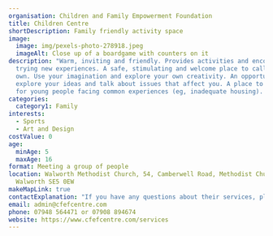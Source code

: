 ```yaml
---
organisation: Children and Family Empowerment Foundation
title: Children Centre
shortDescription: Family friendly activity space
image:
  image: img/pexels-photo-278918.jpeg
  imageAlt: Close up of a boardgame with counters on it
description: "Warm, inviting and friendly. Provides activities and encourages
  trying new experiences. A safe, stimulating and welcome place to call your
  own. Use your imagination and explore your own creativity. An opportunity to
  explore your ideas and talk about issues that affect you. A place to socialise
  for young people facing common experiences (eg, inadequate housing). "
categories:
  category1: Family
interests:
  - Sports
  - Art and Design
costValue: 0
age:
  minAge: 5
  maxAge: 16
format: Meeting a group of people
location: Walworth Methodist Church, 54, Camberwell Road, Methodist Church,
  Walworth SE5 0EW
makeMapLink: true
contactExplanation: "If you have any questions about their services, please telephone or email. "
email: admin@cfefcentre.com
phone: 07948 564471 or 07908 894674
website: https://www.cfefcentre.com/services
---
```

